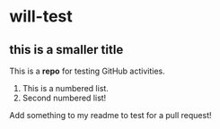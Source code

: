 # will-test
## this is a smaller title
This is a **repo** for testing GitHub activities.

1. This is a numbered list.
2. Second numbered list!

Add something to my readme to test for a pull request!
